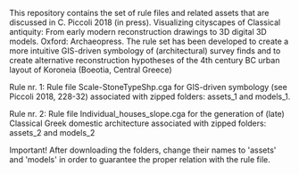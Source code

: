 This repository contains the set of rule files and related assets that are discussed in C. Piccoli 2018 (in press). Visualizing cityscapes of Classical antiquity: From early modern reconstruction drawings to 3D digital 3D models. Oxford: Archaeopress. The rule set has been developed to create a more intuitive GIS-driven symbology of (architectural) survey finds and to create alternative reconstruction hypotheses of the 4th century BC urban layout of Koroneia (Boeotia, Central Greece)

Rule nr. 1: 
Rule file Scale-StoneTypeShp.cga for GIS-driven symbology (see Piccoli 2018, 228-32) associated with zipped folders: assets_1 and models_1. 

Rule nr. 2:
Rule file Individual_houses_slope.cga for the generation of (late) Classical Greek domestic architecture associated with zipped folders: assets_2 and models_2

Important! After downloading the folders, change their names to 'assets' and 'models' in order to guarantee the proper relation with the rule file.
